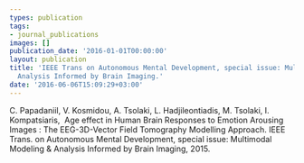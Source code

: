 ```yaml
---
types: publication
tags:
- journal_publications
images: []
publication_date: '2016-01-01T00:00:00'
layout: publication
title: 'IEEE Trans on Autonomous Mental Development, special issue: Multimodal Modeling
  Analysis Informed by Brain Imaging.'
date: '2016-06-06T15:09:29+03:00'
---
```

<p>C. Papadaniil, V. Kosmidou, A. Tsolaki, L. Hadjileontiadis, M. Tsolaki, I. Kompatsiaris, &nbsp;Age effect in Human Brain Responses to Emotion Arousing Images : The EEG-3D-Vector Field Tomography Modelling Approach.&nbsp;IEEE Trans. on Autonomous Mental Development, special issue: Multimodal Modeling &amp; Analysis Informed by Brain Imaging, 2015.</p>
